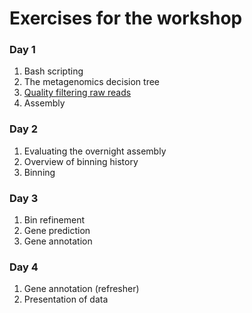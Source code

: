 # Exercises for the workshop

### Day 1

1. Bash scripting
1. The metagenomics decision tree
1. [Quality filtering raw reads](https://github.com/GenomicsAotearoa/metagenomics_summer_school/blob/master/materials/day1/ex3_quality_filtering.md)
1. Assembly

### Day 2

1. Evaluating the overnight assembly
1. Overview of binning history
1. Binning

### Day 3

1. Bin refinement
1. Gene prediction
1. Gene annotation

### Day 4

1. Gene annotation (refresher)
1. Presentation of data
